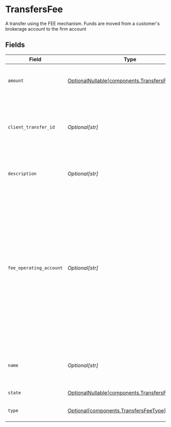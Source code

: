 # TransfersFee

A transfer using the FEE mechanism. Funds are moved from a customer's brokerage account to the firm account


## Fields

| Field                                                                                                                                                                                                                                                                                                                                                      | Type                                                                                                                                                                                                                                                                                                                                                       | Required                                                                                                                                                                                                                                                                                                                                                   | Description                                                                                                                                                                                                                                                                                                                                                | Example                                                                                                                                                                                                                                                                                                                                                    |
| ---------------------------------------------------------------------------------------------------------------------------------------------------------------------------------------------------------------------------------------------------------------------------------------------------------------------------------------------------------- | ---------------------------------------------------------------------------------------------------------------------------------------------------------------------------------------------------------------------------------------------------------------------------------------------------------------------------------------------------------- | ---------------------------------------------------------------------------------------------------------------------------------------------------------------------------------------------------------------------------------------------------------------------------------------------------------------------------------------------------------- | ---------------------------------------------------------------------------------------------------------------------------------------------------------------------------------------------------------------------------------------------------------------------------------------------------------------------------------------------------------- | ---------------------------------------------------------------------------------------------------------------------------------------------------------------------------------------------------------------------------------------------------------------------------------------------------------------------------------------------------------- |
| `amount`                                                                                                                                                                                                                                                                                                                                                   | [OptionalNullable[components.TransfersFeeAmount]](../../models/components/transfersfeeamount.md)                                                                                                                                                                                                                                                           | :heavy_minus_sign:                                                                                                                                                                                                                                                                                                                                         | The amount of the fee being charged from the investor's account                                                                                                                                                                                                                                                                                            | {<br/>"value": "5.00"<br/>}                                                                                                                                                                                                                                                                                                                                |
| `client_transfer_id`                                                                                                                                                                                                                                                                                                                                       | *Optional[str]*                                                                                                                                                                                                                                                                                                                                            | :heavy_minus_sign:                                                                                                                                                                                                                                                                                                                                         | External identifier supplied by the API caller. Each request must have a unique pairing of client_transfer_id and account                                                                                                                                                                                                                                  | 179dcd33-49f8-4615-989c-560fb387c4fd                                                                                                                                                                                                                                                                                                                       |
| `description`                                                                                                                                                                                                                                                                                                                                              | *Optional[str]*                                                                                                                                                                                                                                                                                                                                            | :heavy_minus_sign:                                                                                                                                                                                                                                                                                                                                         | Optional description information that will attach to this transaction                                                                                                                                                                                                                                                                                      | Fee charged for platform access                                                                                                                                                                                                                                                                                                                            |
| `fee_operating_account`                                                                                                                                                                                                                                                                                                                                    | *Optional[str]*                                                                                                                                                                                                                                                                                                                                            | :heavy_minus_sign:                                                                                                                                                                                                                                                                                                                                         | Optional account field to denote where the fee amount should be deposited into. If provided, the account must be a fee operating account. In the case of multiple fee operating accounts under the same correspondent, this field must be provided. If not provided, this will be looked up asynchronously (therefore will not be in the initial response) | accounts/01H8FM6EXVH77SAW3TC8KAWMES                                                                                                                                                                                                                                                                                                                        |
| `name`                                                                                                                                                                                                                                                                                                                                                     | *Optional[str]*                                                                                                                                                                                                                                                                                                                                            | :heavy_minus_sign:                                                                                                                                                                                                                                                                                                                                         | Full name of the fee resource, which contains account id and fee transaction id                                                                                                                                                                                                                                                                            | accounts/01H8FB90ZRRFWXB4XC2JPJ1D4Y/fees/20230823123456                                                                                                                                                                                                                                                                                                    |
| `state`                                                                                                                                                                                                                                                                                                                                                    | [OptionalNullable[components.TransfersFeeState]](../../models/components/transfersfeestate.md)                                                                                                                                                                                                                                                             | :heavy_minus_sign:                                                                                                                                                                                                                                                                                                                                         | The current state of the fee                                                                                                                                                                                                                                                                                                                               |                                                                                                                                                                                                                                                                                                                                                            |
| `type`                                                                                                                                                                                                                                                                                                                                                     | [Optional[components.TransfersFeeType]](../../models/components/transfersfeetype.md)                                                                                                                                                                                                                                                                       | :heavy_minus_sign:                                                                                                                                                                                                                                                                                                                                         | The type of the fee being charged                                                                                                                                                                                                                                                                                                                          | PLATFORM                                                                                                                                                                                                                                                                                                                                                   |